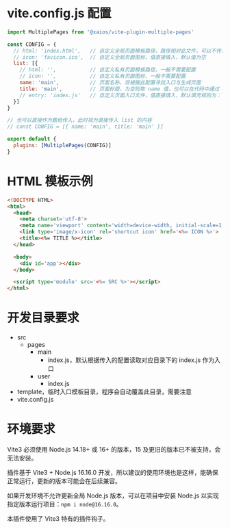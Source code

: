 # vite.config.js 配置

```javascript
import MultiplePages from '@xaios/vite-plugin-multiple-pages'

const CONFIG = {
  // html: 'index.html',   // 自定义全局页面模板路径，路径相对此文件，可以不传，格式参考请看下文
  // icon: 'favicon.ico',  // 自定义全局页面图标，值直接填入，默认值为空
  list: [{
    // html: '',           // 自定义私有页面模板路径，一般不需要配置
    // icon: '',           // 自定义私有页面图标，一般不需要配置
    name: 'main',          // 页面名称，将根据此配置寻找入口与生成页面
    title: 'main',         // 页面标题，为空则取 name 值，也可以在代码中通过 document.title 动态更新
    // entry: 'index.js'   // 自定义页面入口文件，值直接填入，默认填充规则为：`/src/pages/${name}/index.js`
  }]
}

// 也可以直接作为数组传入，此时视为直接传入 list 的内容
// const CONFIG = [{ name: 'main', title: 'main' }]

export default {
  plugins: [MultiplePages(CONFIG)]
}
```

# HTML 模板示例

```html
<!DOCTYPE HTML>
<html>
  <head>
    <meta charset='utf-8'>
    <meta name='viewport' content='width=device-width, initial-scale=1.0'>
    <link type='image/x-icon' rel='shortcut icon' href='<%= ICON %>'>
    <title><%= TITLE %></title>
  </head>

  <body>
    <div id='app'></div>
  </body>

  <script type='module' src='<%= SRC %>'></script>
</html>
```

# 开发目录要求

- src
  - pages
    - main
      - index.js，默认根据传入的配置读取对应目录下的 index.js 作为入口
    - user
      - index.js
- template，临时入口模板目录，程序会自动覆盖此目录，需要注意
- vite.config.js

# 环境要求

Vite3 必须使用 Node.js 14.18+ 或 16+ 的版本，15 及更旧的版本已不被支持，会无法安装。

插件基于 Vite3 + Node.js 16.16.0 开发，所以建议的使用环境也是这样，能确保正常运行，更新的版本可能会在后续兼容。

如果开发环境不允许更新全局 Node.js 版本，可以在项目中安装 Node.js 以实现指定版本运行项目：`npm i node@16.16.0`。

本插件使用了 Vite3 特有的插件钩子。
